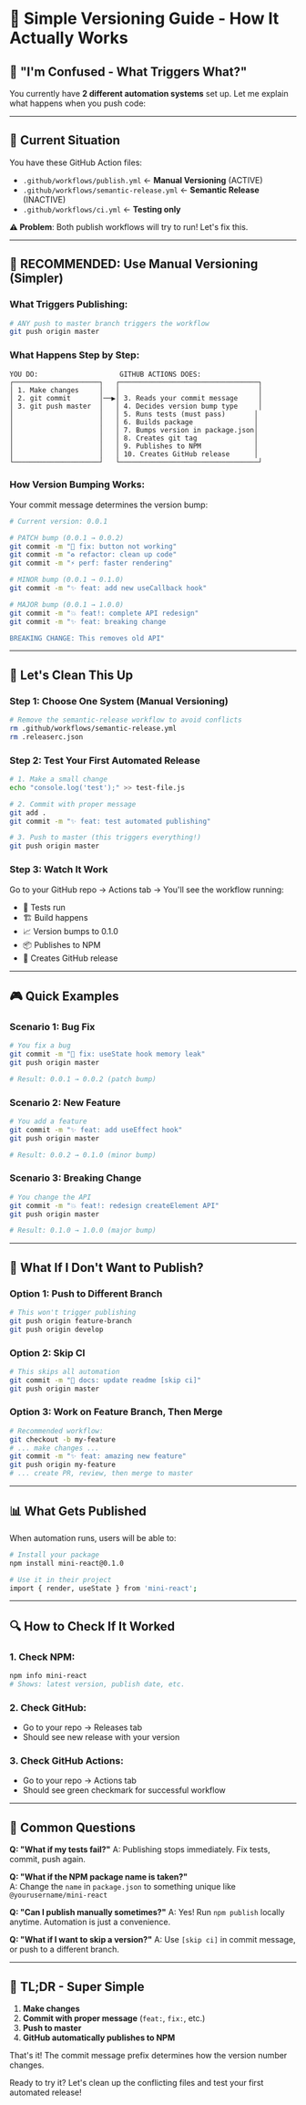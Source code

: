 # 🎯 Simple Versioning Guide - How It Actually Works

## 🤔 "I'm Confused - What Triggers What?"

You currently have **2 different automation systems** set up. Let me explain what happens when you push code:

---

## 🚦 **Current Situation**

You have these GitHub Action files:

- `.github/workflows/publish.yml` ← **Manual Versioning** (ACTIVE)
- `.github/workflows/semantic-release.yml` ← **Semantic Release** (INACTIVE)
- `.github/workflows/ci.yml` ← **Testing only**

**⚠️ Problem**: Both publish workflows will try to run! Let's fix this.

---

## 🎯 **RECOMMENDED: Use Manual Versioning (Simpler)**

### **What Triggers Publishing:**

```bash
# ANY push to master branch triggers the workflow
git push origin master
```

### **What Happens Step by Step:**

```
YOU DO:                    GITHUB ACTIONS DOES:
┌─────────────────────┐   ┌──────────────────────────────────┐
│ 1. Make changes     │   │                                  │
│ 2. git commit       │──▶│ 3. Reads your commit message     │
│ 3. git push master  │   │ 4. Decides version bump type     │
│                     │   │ 5. Runs tests (must pass)       │
│                     │   │ 6. Builds package               │
│                     │   │ 7. Bumps version in package.json│
│                     │   │ 8. Creates git tag              │
│                     │   │ 9. Publishes to NPM             │
│                     │   │ 10. Creates GitHub release      │
└─────────────────────┘   └──────────────────────────────────┘
```

### **How Version Bumping Works:**

Your commit message determines the version bump:

```bash
# Current version: 0.0.1

# PATCH bump (0.0.1 → 0.0.2)
git commit -m "🐛 fix: button not working"
git commit -m "♻️ refactor: clean up code"
git commit -m "⚡ perf: faster rendering"

# MINOR bump (0.0.1 → 0.1.0)
git commit -m "✨ feat: add new useCallback hook"

# MAJOR bump (0.0.1 → 1.0.0)
git commit -m "💥 feat!: complete API redesign"
git commit -m "✨ feat: breaking change

BREAKING CHANGE: This removes old API"
```

---

## 🔧 **Let's Clean This Up**

### **Step 1: Choose One System (Manual Versioning)**

```bash
# Remove the semantic-release workflow to avoid conflicts
rm .github/workflows/semantic-release.yml
rm .releaserc.json
```

### **Step 2: Test Your First Automated Release**

```bash
# 1. Make a small change
echo "console.log('test');" >> test-file.js

# 2. Commit with proper message
git add .
git commit -m "✨ feat: test automated publishing"

# 3. Push to master (this triggers everything!)
git push origin master
```

### **Step 3: Watch It Work**

Go to your GitHub repo → Actions tab → You'll see the workflow running:

- 🧪 Tests run
- 🏗️ Build happens
- 📈 Version bumps to 0.1.0
- 📦 Publishes to NPM
- 🎉 Creates GitHub release

---

## 🎮 **Quick Examples**

### **Scenario 1: Bug Fix**

```bash
# You fix a bug
git commit -m "🐛 fix: useState hook memory leak"
git push origin master

# Result: 0.0.1 → 0.0.2 (patch bump)
```

### **Scenario 2: New Feature**

```bash
# You add a feature
git commit -m "✨ feat: add useEffect hook"
git push origin master

# Result: 0.0.2 → 0.1.0 (minor bump)
```

### **Scenario 3: Breaking Change**

```bash
# You change the API
git commit -m "💥 feat!: redesign createElement API"
git push origin master

# Result: 0.1.0 → 1.0.0 (major bump)
```

---

## 🛑 **What If I Don't Want to Publish?**

### **Option 1: Push to Different Branch**

```bash
# This won't trigger publishing
git push origin feature-branch
git push origin develop
```

### **Option 2: Skip CI**

```bash
# This skips all automation
git commit -m "📝 docs: update readme [skip ci]"
git push origin master
```

### **Option 3: Work on Feature Branch, Then Merge**

```bash
# Recommended workflow:
git checkout -b my-feature
# ... make changes ...
git commit -m "✨ feat: amazing new feature"
git push origin my-feature
# ... create PR, review, then merge to master
```

---

## 📊 **What Gets Published**

When automation runs, users will be able to:

```bash
# Install your package
npm install mini-react@0.1.0

# Use it in their project
import { render, useState } from 'mini-react';
```

---

## 🔍 **How to Check If It Worked**

### **1. Check NPM:**

```bash
npm info mini-react
# Shows: latest version, publish date, etc.
```

### **2. Check GitHub:**

- Go to your repo → Releases tab
- Should see new release with your version

### **3. Check GitHub Actions:**

- Go to your repo → Actions tab
- Should see green checkmark for successful workflow

---

## 🚨 **Common Questions**

**Q: "What if my tests fail?"**
A: Publishing stops immediately. Fix tests, commit, push again.

**Q: "What if the NPM package name is taken?"**  
A: Change the `name` in `package.json` to something unique like `@yourusername/mini-react`

**Q: "Can I publish manually sometimes?"**
A: Yes! Run `npm publish` locally anytime. Automation is just a convenience.

**Q: "What if I want to skip a version?"**
A: Use `[skip ci]` in commit message, or push to a different branch.

---

## 🎯 **TL;DR - Super Simple**

1. **Make changes**
2. **Commit with proper message** (`feat:`, `fix:`, etc.)
3. **Push to master**
4. **GitHub automatically publishes to NPM**

That's it! The commit message prefix determines how the version number changes.

Ready to try it? Let's clean up the conflicting files and test your first automated release!
